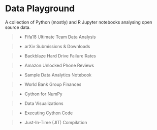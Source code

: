 # Data Playground

A collection of Python (mostly) and R Jupyter notebooks analysing open source data.

>- Fifa18 Ultimate Team Data Analysis

>- arXiv Submissions & Downloads

>- Backblaze Hard Drive Failure Rates

>- Amazon Unlocked Phone Reviews

>- Sample Data Analytics Notebook

>- World Bank Group Finances

>- Cython for NumPy

>- Data Visualizations

>- Executing Cython Code

>- Just-In-Time (JIT) Compilation
